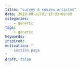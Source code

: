 ```yaml
---
title: "survey & review articles"
date: 2019-09-22T01:13:03+09:00
categories:
    - generic
tags:
    - generic
keywords:
inspired:
motivation: "
    section page
"
draft: false
---
```



